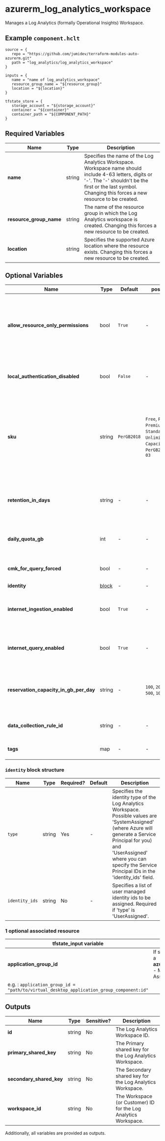 # azurerm_log_analytics_workspace

Manages a Log Analytics (formally Operational Insights) Workspace.

## Example `component.hclt`

```hcl
source = {
   repo = "https://github.com/jumidev/terraform-modules-auto-azurerm.git" 
   path = "log_analytics/log_analytics_workspace" 
}

inputs = {
   name = "name of log_analytics_workspace" 
   resource_group_name = "${resource_group}" 
   location = "${location}" 
}

tfstate_store = {
   storage_account = "${storage_account}" 
   container = "${container}" 
   container_path = "${COMPONENT_PATH}" 
}

```

## Required Variables

| Name | Type |  Description |
| ---- | --------- |  ----------- |
| **name** | string |  Specifies the name of the Log Analytics Workspace. Workspace name should include 4-63 letters, digits or '-'. The '-' shouldn't be the first or the last symbol. Changing this forces a new resource to be created. | 
| **resource_group_name** | string |  The name of the resource group in which the Log Analytics workspace is created. Changing this forces a new resource to be created. | 
| **location** | string |  Specifies the supported Azure location where the resource exists. Changing this forces a new resource to be created. | 

## Optional Variables

| Name | Type |  Default  |  possible values |  Description |
| ---- | --------- |  ----------- | ----------- | ----------- |
| **allow_resource_only_permissions** | bool |  `True`  |  -  |  Specifies if the log Analytics Workspace allow users accessing to data associated with resources they have permission to view, without permission to workspace. Defaults to `true`. | 
| **local_authentication_disabled** | bool |  `False`  |  -  |  Specifies if the log Analytics workspace should enforce authentication using Azure AD. Defaults to `false`. | 
| **sku** | string |  `PerGB2018`  |  `Free`, `PerNode`, `Premium`, `Standard`, `Standalone`, `Unlimited`, `CapacityReservation`, `PerGB2018`, `2018-04-03`  |  Specifies the SKU of the Log Analytics Workspace. Possible values are `Free`, `PerNode`, `Premium`, `Standard`, `Standalone`, `Unlimited`, `CapacityReservation`, and `PerGB2018` (new SKU as of `2018-04-03`). Defaults to `PerGB2018`. | 
| **retention_in_days** | string |  -  |  -  |  The workspace data retention in days. Possible values are either 7 (Free Tier only) or range between 30 and 730. | 
| **daily_quota_gb** | int |  -  |  -  |  The workspace daily quota for ingestion in GB. Defaults to -1 (unlimited) if omitted. | 
| **cmk_for_query_forced** | bool |  -  |  -  |  Is Customer Managed Storage mandatory for query management? | 
| **identity** | [block](#identity-block-structure) |  -  |  -  |  An `identity` block. | 
| **internet_ingestion_enabled** | bool |  `True`  |  -  |  Should the Log Analytics Workspace support ingestion over the Public Internet? Defaults to `true`. | 
| **internet_query_enabled** | bool |  `True`  |  -  |  Should the Log Analytics Workspace support querying over the Public Internet? Defaults to `true`. | 
| **reservation_capacity_in_gb_per_day** | string |  -  |  `100`, `200`, `300`, `400`, `500`, `1000`, `2000`, `5000`  |  The capacity reservation level in GB for this workspace. Possible values are `100`, `200`, `300`, `400`, `500`, `1000`, `2000` and `5000`. | 
| **data_collection_rule_id** | string |  -  |  -  |  The ID of the Data Collection Rule to use for this workspace. | 
| **tags** | map |  -  |  -  |  A mapping of tags to assign to the resource. | 

### `identity` block structure

| Name | Type | Required? | Default | Description |
| ---- | ---- | --------- | ------- | ----------- |
| `type` | string | Yes | - | Specifies the identity type of the Log Analytics Workspace. Possible values are 'SystemAssigned' (where Azure will generate a Service Principal for you) and 'UserAssigned' where you can specify the Service Principal IDs in the 'identity_ids' field. |
| `identity_ids` | string | No | - | Specifies a list of user managed identity ids to be assigned. Required if 'type' is 'UserAssigned'. |


### 1 optional associated resource

| tfstate_input variable | Information |
| -------- | ----------- |
| **application_group_id** | If set to a valid `azurerm_virtual_desktop_application_group` `id`, makes a **azurerm_virtual_desktop_workspace_application_group_association** - Manages a Virtual Desktop Workspace Application Group Association. \
 e.g. : `application_group_id = "path/to/virtual_desktop_application_group_component:id"`|

## Outputs

| Name | Type | Sensitive? | Description |
| ---- | ---- | --------- | --------- |
| **id** | string | No  | The Log Analytics Workspace ID. | 
| **primary_shared_key** | string | No  | The Primary shared key for the Log Analytics Workspace. | 
| **secondary_shared_key** | string | No  | The Secondary shared key for the Log Analytics Workspace. | 
| **workspace_id** | string | No  | The Workspace (or Customer) ID for the Log Analytics Workspace. | 

Additionally, all variables are provided as outputs.
